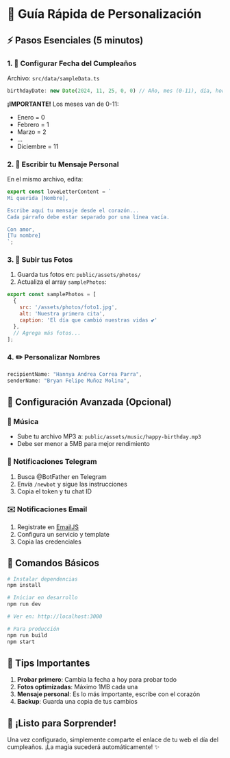# 🎯 Guía Rápida de Personalización

## ⚡ Pasos Esenciales (5 minutos)

### 1. 📅 Configurar Fecha del Cumpleaños
Archivo: `src/data/sampleData.ts`

```javascript
birthdayDate: new Date(2024, 11, 25, 0, 0) // Año, mes (0-11), día, hora, minuto
```

**¡IMPORTANTE!** Los meses van de 0-11:
- Enero = 0
- Febrero = 1  
- Marzo = 2
- ...
- Diciembre = 11

### 2. 💌 Escribir tu Mensaje Personal
En el mismo archivo, edita:

```javascript
export const loveLetterContent = `
Mi querida [Nombre],

Escribe aquí tu mensaje desde el corazón...
Cada párrafo debe estar separado por una línea vacía.

Con amor,
[Tu nombre]
`;
```

### 3. 📸 Subir tus Fotos
1. Guarda tus fotos en: `public/assets/photos/`
2. Actualiza el array `samplePhotos`:

```javascript
export const samplePhotos = [
  {
    src: '/assets/photos/foto1.jpg',
    alt: 'Nuestra primera cita',
    caption: 'El día que cambió nuestras vidas 💕'
  },
  // Agrega más fotos...
];
```

### 4. ✏️ Personalizar Nombres
```javascript
recipientName: "Hannya Andrea Correa Parra",
senderName: "Bryan Felipe Muñoz Molina",
```

## 🔧 Configuración Avanzada (Opcional)

### 🎵 Música
- Sube tu archivo MP3 a: `public/assets/music/happy-birthday.mp3`
- Debe ser menor a 5MB para mejor rendimiento

### 📧 Notificaciones Telegram
1. Busca @BotFather en Telegram
2. Envía `/newbot` y sigue las instrucciones
3. Copia el token y tu chat ID

### ✉️ Notificaciones Email
1. Registrate en [EmailJS](https://www.emailjs.com/)
2. Configura un servicio y template
3. Copia las credenciales

## 🚀 Comandos Básicos

```bash
# Instalar dependencias
npm install

# Iniciar en desarrollo
npm run dev

# Ver en: http://localhost:3000

# Para producción
npm run build
npm start
```

## 🌟 Tips Importantes

1. **Probar primero**: Cambia la fecha a hoy para probar todo
2. **Fotos optimizadas**: Máximo 1MB cada una
3. **Mensaje personal**: Es lo más importante, escribe con el corazón
4. **Backup**: Guarda una copia de tus cambios

## 🎁 ¡Listo para Sorprender!

Una vez configurado, simplemente comparte el enlace de tu web el día del cumpleaños. ¡La magia sucederá automáticamente! ✨

